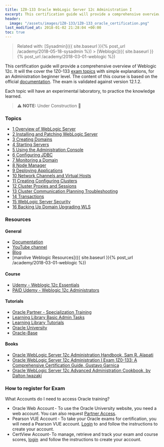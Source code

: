 ```yaml
---
title: 1Z0-133 Oracle WebLogic Server 12c Administration I
excerpt: This certification guide will provide a comprehensive overview of Weblogic 12c.
header:
  image: "/assets/images/1Z0-133/1Z0-133_oracle_certification.png"
last_modified_at: 2018-01-02 21:28:04 +00:00
toc: true
---
```


> Related with: [Sysadmin]({{ site.baseurl }}{% post_url /academy/2018-05-18-sysadmin %}) > [Weblogic]({{ site.baseurl }}{% post_url /academy/2018-03-01-weblogic %})

This certification guide will provide a comprehensive overview of Weblogic 12c. It will the cover the 1Z0-133 [exam topics](https://education.oracle.com/pls/web_prod-plq-dad/db_pages.getpage?page_id=5001&get_params=p_exam_id:1Z0-133) with simple explanations, for an Administration beginner level. The content of this course is based on the official [documentation](https://docs.oracle.com/middleware/1212/wls/index.html). The exam is validated against version 12.1.2.

Each topic will have an experimental laboratory, to practice the knowledge learned.

> :warning: **NOTE:**  Under Construction :construction:

### Topics

* [1 Overview of WebLogic Server](/1Z0-133/01-overview/)
* [2 Installing and Patching WebLogic Server](/1Z0-133/02-install-patch)
* [3 Creating Domains](/1Z0-133/03-creating-domains)
* [4 Starting Servers](/1Z0-133/04-starting-servers)
* [5 Using the Administration Console](/1Z0-133/05-admin-console)
* [6 Configuring JDBC](/1Z0-133/06-config-jdbc)
* [7 Monitoring a Domain](/1Z0-133/07-monitor-domain)
* [8 Node Manager](/1Z0-133/08-nodemanager)
* [9 Deploying Applications](/1Z0-133/09-deploy-apps)
* [10 Network Channels and Virtual Hosts](/1Z0-133/10-network-ch-vhosts)
* [11 Creating Configuring Clusters](/1Z0-133/11-config-clusters)
* [12 Cluster Proxies and Sessions](/1Z0-133/12-cluster-proxies-sessions)
* [13 Cluster Communication Planning Troubleshooting](/1Z0-133/13-cluster-troubleshooting)
* [14 Transactions](/1Z0-133/14-transactions)
* [15 WebLogic Server Security](/1Z0-133/15-security)
* [16 Backing Up Domain Upgrading WLS](/1Z0-133/16-backup-upgrade)

### Resources

#### General
* [Documentation](https://docs.oracle.com/middleware/1212/wls/index.html)
* [YouTube channel](http://www.youtube.com/user/OracleWebLogic)
* [Blog](https://blogs.oracle.com/weblogicserver/)
* [marolive Weblogic Resources]({{ site.baseurl }}{% post_url /academy/2018-03-01-weblogic %})

#### Course
* [Udemy - Weblogic 12c Essentials](https://www.udemy.com/learn-oracle-weblogic-12c-essentials)
* [PAID Udemy - Weblogic 12c Administrators](https://www.udemy.com/oracle-weblogic-12c-for-administrators/)

#### Tutorials
* [Oracle Partner - Specialization Training](https://competencycenter.oracle.com/opncc/full_glp.cc?group_id=22243)
* [Learning Library Basic Admin Tasks](https://apexapps.oracle.com/pls/apex/f?p=44785:24:105172019871425:::24:P24_CONTENT_ID,P24_PREV_PAGE:6079,24)
* [Learning Library Tutorials](https://apexapps.oracle.com/pls/apex/f?p=44785:24:11999717944735::NO:RP,24:P24_CONTENT_ID,P24_PREV_PAGE:12304,2)
* [Oracle University](http://ilearning.oracle.com/ilearn/en/learner/jsp/category.jsp?keywords=&btn=&srchfor=&start=0&sortby=-1&sortasc=null&categoryid=28758)
* [Oracle-Base](https://oracle-base.com/articles/web/articles-web#weblogic-server-12c)

#### Books
* [Oracle WebLogic Server 12c Administration Handbook, Sam R. Alapati](https://www.amazon.com/Oracle-WebLogic-Server-Administration-Handbook/dp/0071825355)
* [Oracle WebLogic Server 12c Administration I Exam 1Z0-133: A Comprehensive Certification Guide,  Gustavo Garnica](https://www.amazon.com/Oracle-WebLogic-Server-Administration-IZ0-133/dp/1484225619)
* [Oracle WebLogic Server 12c Advanced Administration Cookbook, by Dalton Iwazaki](https://www.amazon.com/Oracle-WebLogic-Advanced-Administration-Cookbook/dp/184968684X)

### How to register for Exam

What Accounts do I need to access Oracle training?
* Oracle Web Account - To use the Oracle University website, you need a web account. You can also request [Partner Access](http://www.oracle.com/partners/en/partner-with-oracle/get-started/register-for-access/index.html).
*  Pearson VUE Account - To take your Oracle exams for certification, you will need a Pearson VUE account. [Login](http://pearsonvue.com/oracle) to  and follow the instructions to create your account.
*  CertView Account- To manage, retrieve and track your exam and course scores, [login](https://certview.oracle.com)  and follow the instructions to create your account.
